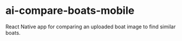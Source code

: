 # ai-compare-boats-mobile
React Native app for comparing an uploaded boat image to find similar boats.
